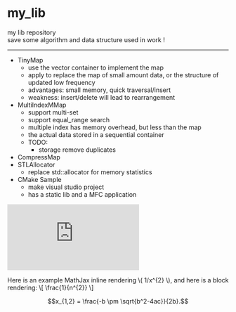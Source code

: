 <script type="text/javascript" src="http://cdn.mathjax.org/mathjax/latest/MathJax.js?config=default"></script>

my_lib
======

my lib repository  
save some algorithm and data structure used in work !

---

+ TinyMap
  - use the vector container to implement the map
  - apply to replace the map of small amount data, or the structure of updated low frequency
  - advantages: small memory, quick traversal/insert
  - weakness: insert/delete will lead to rearrangement
+ MultiIndexMMap
  - support multi-set
  - support equal_range search
  - multiple index has memory overhead, but less than the map
  - the actual data stored in a sequential container
  + TODO:
    - storage remove duplicates
+ CompressMap
+ STLAllocator
  - replace std::allocator for memory statistics
+ CMake Sample
  - make visual studio project
  - has a static lib and a MFC application



![ttt](http://latex.codecogs.com/gif.latex?%5Csum_%7Bi%3D1%7D%5E%7Bn%7D%20x_%7Bi%7D%5E%7B2%7D%5Cprod%20%5Cprod_%7B1%7D%5E%7B2%7D)

Here is an example MathJax inline rendering \\( 1/x^{2} \\), and here is a block rendering: 
\\[ \frac{1}{n^{2}} \\]

$$x_{1,2} = \frac{-b \pm \sqrt{b^2-4ac}}{2b}.$$
